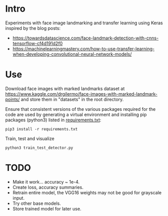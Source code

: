 # Intro

Experiments with face image landmarking and transfer learning using Keras inspired by the blog posts:
* https://towardsdatascience.com/face-landmark-detection-with-cnns-tensorflow-cf4d191d2f0
* https://machinelearningmastery.com/how-to-use-transfer-learning-when-developing-convolutional-neural-network-models/


# Use

Download face images with marked landmarks dataset at
https://www.kaggle.com/drgilermo/face-images-with-marked-landmark-points/
and store them in "datasets" in the root directory.

Ensure that consistent versions of the various packages required for
the code are used by generating a virtual environment and installing
pip packages (python3) listed in
[requirements.txt](https://github.com/spietz/Tensorflow-Project-Signs/blob/master/requirements.txt):
```
pip3 install -r requirements.txt
```

Train, test and visualize
```
python3 train_test_detector.py
```

# TODO
* Make it work... accuracy ~ 1e-4.
* Create loss, accuracy summaries.
* Retrain entire model, the VGG16 weights may not be good for grayscale input.
* Try other base models.
* Store trained model for later use.
